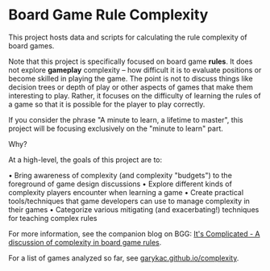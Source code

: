 # Board Game Rule Complexity

This project hosts data and scripts for calculating the rule complexity of board games.

Note that this project is specifically focused on board game **rules**. It does not explore **gameplay** complexity – how difficult it is to evaluate positions or become skilled in playing the game. The point is not to discuss things like decision trees or depth of play or other aspects of games that make them interesting to play. Rather, it focuses on the difficulty of learning the rules of a game so that it is possible for the player to play correctly.

If you consider the phrase "A minute to learn, a lifetime to master", this project will be focusing exclusively on the "minute to learn" part.

Why?

At a high-level, the goals of this project are to:

• Bring awareness of complexity (and complexity "budgets") to the foreground of game design discussions
• Explore different kinds of complexity players encounter when learning a game
• Create practical tools/techniques that game developers can use to manage complexity in their games
• Categorize various mitigating (and exacerbating!) techniques for teaching complex rules

For more information, see the companion blog on BGG: [It's Complicated - A discussion of complexity in board game rules](https://boardgamegeek.com/blog/12853).

For a list of games analyzed so far, see [garykac.github.io/complexity](https://garykac.github.io/complexity/).

